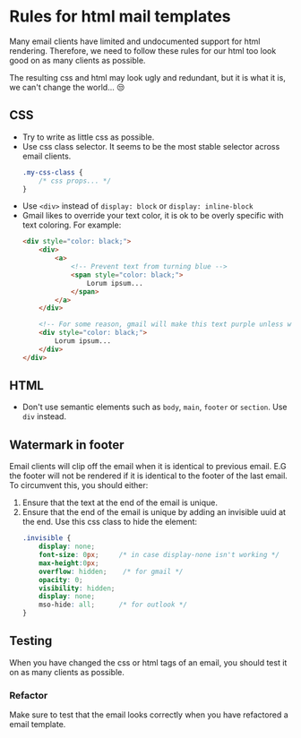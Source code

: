 # Rules for html mail templates

Many email clients have limited and undocumented support for html rendering.
Therefore, we need to follow these rules for our html too look good on as many clients as possible.

The resulting css and html may look ugly and redundant, but it is what it is, we can't change the world... 😒 

## CSS
- Try to write as little css as possible.
- Use css class selector. It seems to be the most stable selector across email clients.
    ```css
    .my-css-class {
        /* css props... */
    }
    ```
- Use `<div>` instead of `display: block` or `display: inline-block`
- Gmail likes to override your text color, it is ok to be overly specific with text coloring. For example:
    ```html 
    <div style="color: black;">
        <div>
            <a>
                <!-- Prevent text from turning blue -->
                <span style="color: black;">
                    Lorum ipsum...
                </span>
            </a>
        </div>

        <!-- For some reason, gmail will make this text purple unless we specifically override it here -->
        <div style="color: black;">
            Lorum ipsum...
        </div>
    </div>

    ```

## HTML 
- Don't use semantic elements such as `body`, `main`, `footer` or `section`. Use `div` instead.

## Watermark in footer
Email clients will clip off the email when it is identical to previous email. E.G the footer will not be rendered if it is identical to the footer of the last email. To circumvent this, you should either:

1. Ensure that the text at the end of the email is unique.
2. Ensure that the end of the email is unique by adding an invisible uuid at the end. Use this css class to hide the element:
    ```css 
    .invisible {
        display: none;
        font-size: 0px;     /* in case display-none isn't working */
        max-height:0px; 
        overflow: hidden;    /* for gmail */
        opacity: 0;
        visibility: hidden;
        display: none; 
        mso-hide: all;      /* for outlook */ 
    }
    ```

## Testing
When you have changed the css or html tags of an email, you should test it on as many clients as possible.

### Refactor
Make sure to test that the email looks correctly when you have refactored a email template.